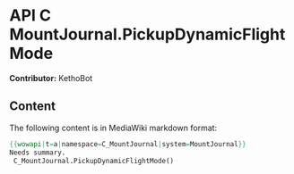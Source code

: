# API C MountJournal.PickupDynamicFlightMode

**Contributor:** KethoBot

## Content

The following content is in MediaWiki markdown format:

```mediawiki
{{wowapi|t=a|namespace=C_MountJournal|system=MountJournal}}
Needs summary.
 C_MountJournal.PickupDynamicFlightMode()
```